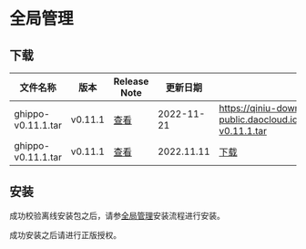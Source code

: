# 全局管理

## 下载

| 文件名称 | 版本 | Release Note | 更新日期 | 下载安装包 |
| ---- | ---- | ---- | ---- | ---- |
| ghippo-v0.11.1.tar | v0.11.1 | [查看](../../ghippo/03ProdictBrief/releasenote.md) | 2022-11-21 | https://qiniu-download-public.daocloud.io/DaoCloud_Enterprise/ghippo/ghippo-v0.11.1.tar |
| ghippo-v0.11.1.tar | v0.11.1 | [查看](FIXME:) | 2022.11.11 | [下载](FIXME:) |

## 安装

成功校验离线安装包之后，请参[全局管理](FIXME:)安装流程进行安装。

成功安装之后请进行正版授权。
